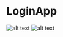 # LoginApp
   ![alt text](https://i.imgur.com/qyaSilr.jpg "Login")
   ![alt text](https://i.imgur.com/Ox5qLFl.jpg "Show Repos")
